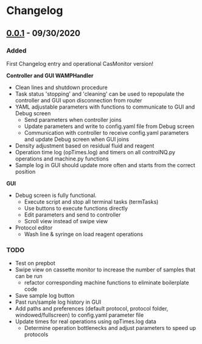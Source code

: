 # Changelog

## [0.0.1] - 09/30/2020
### Added
First Changelog entry and operational CasMonitor version!

**Controller and GUI WAMPHandler**
- Clean lines and shutdown procedure
- Task status 'stopping' and 'cleaning' can be used to repopulate the controller and GUI upon disconnection from router
- YAML adjustable parameters with functions to communicate to GUI and Debug screen
  - Send parameters when controller joins
  - Update parameters and write to config.yaml file from Debug screen
  - Communication with controller to receive config.yaml parameters and update Debug screen when GUI joins
- Density adjustment based on residual fluid and reagent
- Operation time log (opTimes.log) and timers on all controlNQ.py operations and machine.py functions
- Sample log in GUI should update more often and starts from the correct position

**GUI**
- Debug screen is fully functional.
  - Execute script and stop all terminal tasks (termTasks)
  - Use buttons to execute functions directly
  - Edit parameters and send to controller
  - Scroll view instead of swipe view
- Protocol editor
  - Wash line & syringe on load reagent operations
  
### TODO
- Test on prepbot
- Swipe view on cassette monitor to increase the number of samples that can be run
  - refactor corresponding machine functions to eliminate boilerplate code
- Save sample log button
- Past run/sample log history in GUI
- Add paths and preferences (default protocol, protocol folder, windowed/fullscreen) to config.yaml parameter file
- Update times for real operations using opTimes.log data
  - Determine operation bottlenecks and adjust parameters to speed up protocols


[0.0.1]: https://github.com/crobbins327/CasMonitor/tree/0.0.1 

